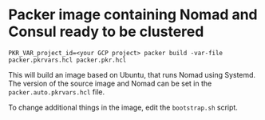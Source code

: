 # Packer image containing Nomad and Consul ready to be clustered

```shell
PKR_VAR_project_id=<your GCP project> packer build -var-file packer.pkrvars.hcl packer.pkr.hcl
```

This will build an image based on Ubuntu, that runs Nomad using Systemd.
The version of the source image and Nomad can be set in the `packer.auto.pkrvars.hcl` file.

To change additional things in the image, edit the `bootstrap.sh` script.

